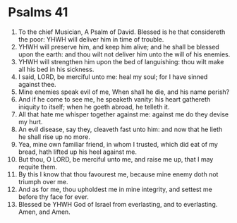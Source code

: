 ﻿# Psalms  41
1. To the chief Musician, A Psalm of David. Blessed is he that considereth the poor: YHWH will deliver him in time of trouble. 
2. YHWH will preserve him, and keep him alive; and he shall be blessed upon the earth: and thou wilt not deliver him unto the will of his enemies. 
3. YHWH will strengthen him upon the bed of languishing: thou wilt make all his bed in his sickness. 
4. I said, LORD, be merciful unto me: heal my soul; for I have sinned against thee. 
5. Mine enemies speak evil of me, When shall he die, and his name perish? 
6. And if he come to see me, he speaketh vanity: his heart gathereth iniquity to itself; when he goeth abroad, he telleth it. 
7. All that hate me whisper together against me: against me do they devise my hurt. 
8. An evil disease, say they, cleaveth fast unto him: and now that he lieth he shall rise up no more. 
9. Yea, mine own familiar friend, in whom I trusted, which did eat of my bread, hath lifted up his heel against me. 
10. But thou, O LORD, be merciful unto me, and raise me up, that I may requite them. 
11. By this I know that thou favourest me, because mine enemy doth not triumph over me. 
12. And as for me, thou upholdest me in mine integrity, and settest me before thy face for ever. 
13. Blessed be YHWH God of Israel from everlasting, and to everlasting. Amen, and Amen. 
